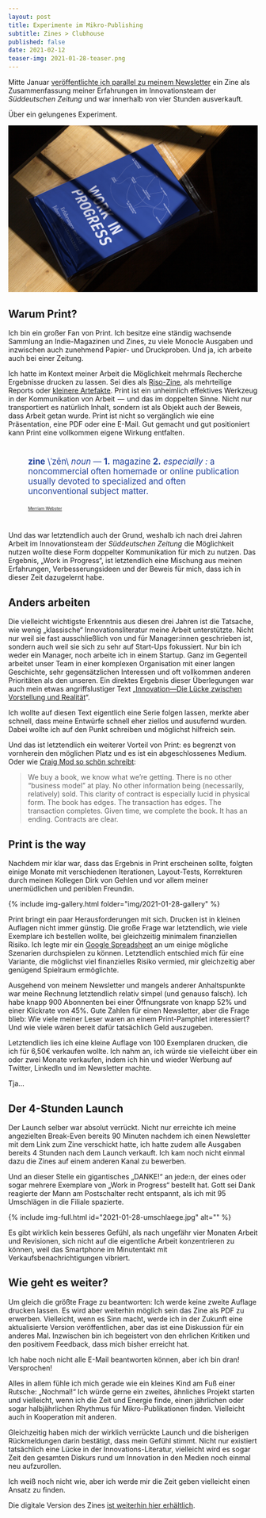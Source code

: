 ```yaml
---
layout: post
title: Experimente im Mikro-Publishing
subtitle: Zines > Clubhouse
published: false
date: 2021-02-12
teaser-img: 2021-01-28-teaser.png
---
```


Mitte Januar [veröffentlichte ich parallel zu meinem Newsletter](https://johannesklingebiel.de/portfolio/work-in-progress) ein Zine als Zusammenfassung meiner Erfahrungen im Innovationsteam der _Süddeutschen Zeitung_ und war innerhalb von vier Stunden ausverkauft.

Über ein gelungenes Experiment.

![](/img/portfolio/work-in-progress/work-in-progress-01.jpg)

## Warum Print?
Ich bin ein großer Fan von Print. Ich besitze eine ständig wachsende Sammlung an Indie-Magazinen und Zines, zu viele Monocle Ausgaben und inzwischen auch zunehmend Papier- und Druckproben. Und ja, ich arbeite auch bei einer Zeitung.

Ich hatte im Kontext meiner Arbeit die Möglichkeit mehrmals Recherche Ergebnisse drucken zu lassen. Sei dies als [Riso-Zine](https://johannesklingebiel.de/portfolio/research-zine-01), als mehrteilige Reports oder [kleinere Artefakte](https://www.are.na/block/4718575). Print ist ein unheimlich effektives Werkzeug in der Kommunikation von Arbeit  —  und das im doppelten Sinne. Nicht nur transportiert es natürlich Inhalt, sondern ist als Objekt auch der Beweis, dass Arbeit getan wurde. Print ist nicht so vergänglich wie eine Präsentation, eine PDF oder eine E-Mail. Gut gemacht und gut positioniert kann Print eine vollkommen eigene Wirkung entfalten.

<div id="zine-definition" style="margin: 40px 20px 40px 40px; font-size: 1.2em; color: #22429B;">
    <p><b>zine</b> \ˈzēn\ <em>noun</em> — <b>1.</b> magazine <b>2.</b> <em>especially :</em> a noncommercial often homemade or online publication usually devoted to specialized and often unconventional subject matter.</p>
    <p id="zine-definition-source" class="uppercase mono-space" style="font-size: 0.5em; margin-top: 20px;">
        <a href="https://www.merriam-webster.com/dictionary/zine">Merriam Webster</a>
    </p>
</div>

Und das war letztendlich auch der Grund, weshalb ich nach drei Jahren Arbeit im Innovationsteam der _Süddeutschen Zeitung_ die Möglichkeit nutzen wollte diese Form doppelter Kommunikation für mich zu nutzen. Das Ergebnis, „Work in Progress“, ist letztendlich eine Mischung aus meinen Erfahrungen, Verbesserungsideen und der Beweis für mich, dass ich in dieser Zeit dazugelernt habe.

## Anders arbeiten
Die vielleicht wichtigste Erkenntnis aus diesen drei Jahren ist die Tatsache, wie wenig „klassische“ Innovationsliteratur meine Arbeit unterstützte. Nicht nur weil sie fast ausschließlich von und für Manager:innen geschrieben ist, sondern auch weil sie sich zu sehr auf Start-Ups fokussiert. Nur bin ich weder ein Manager, noch arbeite ich in einem Startup. Ganz im Gegenteil arbeitet unser Team in einer komplexen Organisation mit einer langen Geschichte, sehr gegensätzlichen Interessen und oft vollkommen anderen Prioritäten als den unseren. Ein direktes Ergebnis dieser Überlegungen war auch mein etwas angriffslustiger Text „[Innovation—Die Lücke zwischen Vorstellung und Realität](https://johannesklingebiel.de/2020/07/16/vorstellung-und-realitaet.html)“.

Ich wollte auf diesen Text eigentlich eine Serie folgen lassen, merkte aber schnell, dass meine Entwürfe schnell eher ziellos und ausufernd wurden. Dabei wollte ich auf den Punkt schreiben und möglichst hilfreich sein.

Und das ist letztendlich ein weiterer Vorteil von Print: es begrenzt von vornherein den möglichen Platz und es ist ein abgeschlossenes Medium. Oder wie [Craig Mod so schön schreibt](https://craigmod.com/essays/media_accounting/):

> We buy a book, we know what we’re getting. There is no other “business model” at play. No other information being (necessarily, relatively) sold. This clarity of contract is especially lucid in physical form. The book has edges. The transaction has edges. The transaction completes. Given time, we complete the book. It has an ending. Contracts are clear.

## Print is the way
Nachdem mir klar war, dass das Ergebnis in Print erscheinen sollte, folgten einige Monate mit verschiedenen Iterationen, Layout-Tests, Korrekturen durch meinen Kollegen Dirk von Gehlen und vor allem meiner unermüdlichen und peniblen Freundin.

{% include img-gallery.html folder="img/2021-01-28-gallery" %}

Print bringt ein paar Herausforderungen mit sich. Drucken ist in kleinen Auflagen nicht immer günstig. Die große Frage war letztendlich, wie viele Exemplare ich bestellen wollte, bei gleichzeitig minimalem finanziellen Risiko. Ich legte mir ein [Google Spreadsheet](https://docs.google.com/spreadsheets/d/1pe-uT7XNq8ScoeW1fNNn55Boxt0eBAT7O3jpz-f0HEo/edit?usp=sharing) an um einige mögliche Szenarien durchspielen zu können. Letztendlich entschied mich für eine Variante, die möglichst viel finanzielles Risiko vermied, mir gleichzeitig aber genügend Spielraum ermöglichte.

Ausgehend von meinem Newsletter und mangels anderer Anhaltspunkte war meine Rechnung letztendlich relativ simpel (und genauso falsch). Ich habe knapp 900 Abonnenten bei einer Öffnungsrate von knapp 52% und einer Klickrate von 45%. Gute Zahlen für einen Newsletter, aber die Frage blieb: Wie viele meiner Leser waren an einem Print-Pamphlet interessiert? Und wie viele wären bereit dafür tatsächlich Geld auszugeben.

Letztendlich lies ich eine kleine Auflage von 100 Exemplaren drucken, die ich für 6,50€ verkaufen wollte. Ich nahm an, ich würde sie vielleicht über ein oder zwei Monate verkaufen, indem ich hin und wieder Werbung auf Twitter, LinkedIn und im Newsletter machte.

Tja…

## Der 4-Stunden Launch
Der Launch selber war absolut verrückt. Nicht nur erreichte ich meine angezielten Break-Even bereits 90 Minuten nachdem ich einen Newsletter mit dem Link zum Zine verschickt hatte, ich hatte zudem alle Ausgaben bereits 4 Stunden nach dem Launch verkauft. Ich kam noch nicht einmal dazu die Zines auf einem anderen Kanal zu bewerben.

Und an dieser Stelle ein gigantisches „DANKE!“ an jede:n, der eines oder sogar mehrere Exemplare von „Work in Progress“ bestellt hat. Gott sei Dank reagierte der Mann am Postschalter recht entspannt, als ich mit 95 Umschlägen in die Filiale spazierte.

{% include img-full.html id="2021-01-28-umschlaege.jpg" alt="" %}

Es gibt wirklich kein besseres Gefühl, als nach ungefähr vier Monaten Arbeit und Revisionen, sich nicht auf die eigentliche Arbeit konzentrieren zu können, weil das Smartphone im Minutentakt mit Verkaufsbenachrichtigungen vibriert.

## Wie geht es weiter?
Um gleich die größte Frage zu beantworten: Ich werde keine zweite Auflage drucken lassen. Es wird aber weiterhin möglich sein das Zine als PDF zu erwerben. Vielleicht, wenn es Sinn macht, werde ich in der Zukunft eine aktualisierte Version veröffentlichen, aber das ist eine Diskussion für ein anderes Mal. Inzwischen bin ich begeistert von den ehrlichen Kritiken und den positivem Feedback, dass mich bisher erreicht hat. 

Ich habe noch nicht alle E-Mail beantworten können, aber ich bin dran! Versprochen!

Alles in allem fühle ich mich gerade wie ein kleines Kind am Fuß einer Rutsche: „Nochmal!“ Ich würde gerne ein zweites, ähnliches Projekt starten und vielleicht, wenn ich die Zeit und Energie finde, einen jährlichen oder sogar halbjährlichen Rhythmus für Mikro-Publikationen finden. Vielleicht auch in Kooperation mit anderen.

Gleichzeitig haben mich der wirklich verrückte Launch und die bisherigen Rückmeldungen darin bestätigt, dass mein Gefühl stimmt. Nicht nur existiert tatsächlich eine Lücke in der Innovations-Literatur, vielleicht wird es sogar Zeit den gesamten Diskurs rund um Innovation in den Medien noch einmal neu aufzurollen.

Ich weiß noch nicht wie, aber ich werde mir die Zeit geben vielleicht einen Ansatz zu finden.

Die digitale Version des Zines [ist weiterhin hier erhältlich](https://johannesklingebiel.de/portfolio/work-in-progress).
